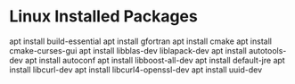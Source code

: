 # Linux Installed Packages

apt install build-essential
apt install gfortran
apt install cmake
apt install cmake-curses-gui
apt install libblas-dev liblapack-dev
apt install autotools-dev
apt install autoconf
apt install libboost-all-dev
apt install default-jre
apt install libcurl-dev
apt install libcurl4-openssl-dev
apt install uuid-dev
